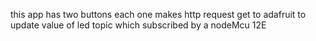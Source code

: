 this app has two buttons each one makes http request get to adafruit to update value of led topic which subscribed by a nodeMcu 12E
